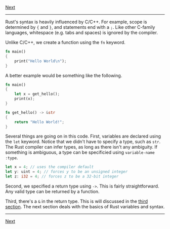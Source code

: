 [Next](00)
* * *
Rust's syntax is heavily influenced by C/C++. For example, scope is determined 
by `{` and `}`, and statements end with a `;`. Like other C-family languages, 
whitespace (e.g. tabs and spaces) is ignored by the compiler. 

Unlike C/C++, we create a function using the `fn` keyword.

```rust
fn main()
{
	print("Hello World\n");
}
```

A better example would be something like the following.

```rust
fn main()
{
	let x = get_hello();
	print(x);
}

fn get_hello() -> &str
{
	return "Hello World!";
}
```

Several things are going on in this code. First, variables are declared using 
the `let` keyword. Notice that we didn't have to specify a type, such as `str`.
The Rust compiler can infer types, as long as there isn't any ambiguity. If 
something is ambiguous, a type can be specificied using `variable-name :type`.

```rust
let x = 4; // uses the compiler default
let y: uint = 4; // forces y to be an unsigned integer
let z: i32 = 4; // forces z to be a 32-bit integer
```

Second, we specified a return type using `->`. This is fairly straightforward. 
Any valid type can be returned by a function.

Third, there's a `&` in the return type. This is will discussed in the [third 
section](03.md). The next section deals with the basics of Rust variables and 
syntax.

* * *
[Next](00)